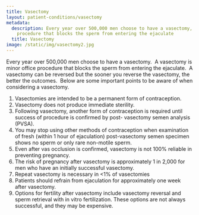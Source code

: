 ```yaml
---
title: Vasectomy
layout: patient-conditions/vasectomy
metadata:
  description: Every year over 500,000 men choose to have a vasectomy, a minor
    procedure that blocks the sperm from entering the ejaculate
  title: Vasectomy
image: /static/img/vasectomy2.jpg
---
```

Every year over 500,000 men choose to have a vasectomy.  A vasectomy is minor office procedure that blocks the sperm from entering the ejaculate.  A vasectomy can be reversed but the sooner you reverse the vasectomy, the better the outcomes.  Below are some important points to be aware of when considering a vasectomy.

1. Vasectomies are intended to be a permanent form of contraception.
2. Vasectomy does not produce immediate sterility.
3. Following vasectomy, another form of contraception is required until success of procedure is confirmed by post- vasectomy semen analysis (PVSA). 
4. You may stop using other methods of contraception when examination of fresh (within 1 hour of ejaculation) post-vasectomy semen specimen shows no sperm or only rare non-motile sperm.
5. Even after vas occlusion is confirmed, vasectomy is not 100% reliable in preventing pregnancy.
6. The risk of pregnancy after vasectomy is approximately 1 in 2,000 for men who have an initially successful vasectomy.
7. Repeat vasectomy is necessary in <1% of vasectomies
8. Patients should refrain from ejaculation for approximately one week after vasectomy.
9. Options for fertility after vasectomy include vasectomy reversal and sperm retrieval with in vitro fertilization. These options are not always successful, and they may be expensive.